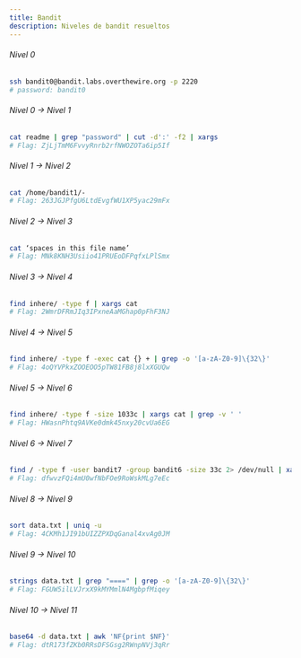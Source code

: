 ```yaml
---
title: Bandit
description: Niveles de bandit resueltos
---
```


###### Nivel 0
```bash
ssh bandit0@bandit.labs.overthewire.org -p 2220
# password: bandit0
```

###### Nivel 0 -> Nivel 1
```bash
cat readme | grep "password" | cut -d':' -f2 | xargs
# Flag: ZjLjTmM6FvvyRnrb2rfNWOZOTa6ip5If
```

###### Nivel 1 -> Nivel 2
```bash
cat /home/bandit1/-
# Flag: 263JGJPfgU6LtdEvgfWU1XP5yac29mFx
```

###### Nivel 2 -> Nivel 3
```bash
cat ‘spaces in this file name’
# Flag: MNk8KNH3Usiio41PRUEoDFPqfxLPlSmx
```

###### Nivel 3 -> Nivel 4 
```bash
find inhere/ -type f | xargs cat
# Flag: 2WmrDFRmJIq3IPxneAaMGhap0pFhF3NJ
```

###### Nivel 4 -> Nivel 5
```bash
find inhere/ -type f -exec cat {} + | grep -o '[a-zA-Z0-9]\{32\}'
# Flag: 4oQYVPkxZOOEOO5pTW81FB8j8lxXGUQw
```

###### Nivel 5 -> Nivel 6
```bash
find inhere/ -type f -size 1033c | xargs cat | grep -v ' '
# Flag: HWasnPhtq9AVKe0dmk45nxy20cvUa6EG
```

###### Nivel 6 -> Nivel 7
```bash
find / -type f -user bandit7 -group bandit6 -size 33c 2> /dev/null | xargs cat
# Flag: dfwvzFQi4mU0wfNbFOe9RoWskMLg7eEc
```

###### Nivel 8 -> Nivel 9
```bash
sort data.txt | uniq -u
# Flag: 4CKMh1JI91bUIZZPXDqGanal4xvAg0JM
```

###### Nivel 9 -> Nivel 10
```bash
strings data.txt | grep "====" | grep -o '[a-zA-Z0-9]\{32\}'
# Flag: FGUW5ilLVJrxX9kMYMmlN4MgbpfMiqey
```

###### Nivel 10 -> Nivel 11
```bash
base64 -d data.txt | awk 'NF{print $NF}'
# Flag: dtR173fZKb0RRsDFSGsg2RWnpNVj3qRr
```
